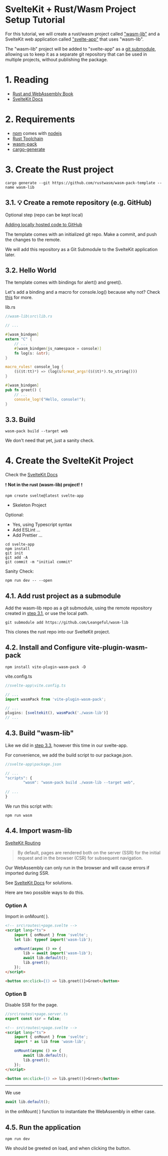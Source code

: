 # SvelteKit + Rust/Wasm Project Setup Tutorial
For this tutorial, we will create a rust/wasm project called ["wasm-lib"](https://github.com/Leangeful/wasm-lib) and a SvelteKit web application called ["svelte-app"](https://github.com/Leangeful/svelte-app) that uses "wasm-lib".

The "wasm-lib" project will be added to "svelte-app" as a [git submodule](https://git-scm.com/book/en/v2/Git-Tools-Submodules), allowing us to keep it as a separate git repository that can be used in multiple projects, without publishing the package.

#  1. Reading
- [Rust and WebAssembly Book](https://rustwasm.github.io/docs/book/)
- [SvelteKit Docs](https://kit.svelte.dev/docs/introduction)

# 2. Requirements
- [npm](https://docs.npmjs.com/getting-started) 
   comes with [nodejs](https://nodejs.org/en)
- [Rust Toolchain](https://www.rust-lang.org/tools/install)
- [wasm-pack](https://rustwasm.github.io/wasm-pack/installer/)
- [cargo-generate](https://github.com/cargo-generate/cargo-generate)

# 3. Create the Rust project

```console
cargo generate --git https://github.com/rustwasm/wasm-pack-template --name wasm-lib
```
## 3.1. 💡  Create a remote repository (e.g. GitHub)
Optional step (repo can be kept local)

[Adding locally hosted code to GitHub](https://docs.github.com/en/migrations/importing-source-code/using-the-command-line-to-import-source-code/adding-locally-hosted-code-to-github)

The template comes with an initialized git repo. Make a commit, and push the changes to the remote.

We will add this repository as a Git Submodule to the SvelteKit application later. 



## 3.2. Hello World

The template comes with bindings for alert() and greet().

Let's add a binding and a macro for console.log() because why not? Check [this](https://rustwasm.github.io/wasm-bindgen/examples/console-log.html) for more.

lib.rs
```rust
//wasm-lib\src\lib.rs

// ...

#[wasm_bindgen]
extern "C" {
    // ...
    #[wasm_bindgen(js_namespace = console)]
    fn log(s: &str);
}

macro_rules! console_log {
    ($($t:tt)*) => (log(&format_args!($($t)*).to_string()))
}

#[wasm_bindgen]
pub fn greet() {
    // ...
    console_log!("Hello, console!");
}
```

## 3.3. Build

```console
wasm-pack build --target web
```
We don't need that yet, just a sanity check.

# 4. Create the SvelteKit Project
Check the [SvelteKit Docs](https://kit.svelte.dev/docs/introduction)

❗️ **Not in the rust (wasm-lib) project!** ❗️

```console
npm create svelte@latest svelte-app
```
- Skeleton Project

Optional:

- Yes, using Typescript syntax 
- Add ESLint ...
- Add Prettier ...
  
```console
cd svelte-app
npm install
git init
git add -A
git commit -m "initial commit"
```

Sanity Check:
```console
npm run dev -- --open
```
 ## 4.1. Add rust project as a submodule

Add the wasm-lib repo as a git submodule, using the remote repository created in [step 3.1](#31-💡-create-a-remote-repository-eg-github), or use the local path.

 ```console
git submodule add https://github.com/Leangeful/wasm-lib
```
This clones the rust repo into our SvelteKit project.

## 4.2. Install and Configure vite-plugin-wasm-pack

```console
npm install vite-plugin-wasm-pack -D
```

vite.config.ts
```typescript
//svelte-app\vite.config.ts

// ...
import wasmPack from 'vite-plugin-wasm-pack';

// ...
plugins: [sveltekit(), wasmPack('./wasm-lib')]
// ...
```

## 4.3. Build "wasm-lib"
Like we did in [step 3.3](#33-build), however this time in our svelte-app.

For convenience, we add the build script to our package.json.
```typescript
//svelte-app\package.json

// ...
"scripts": {
		"wasm": "wasm-pack build ./wasm-lib --target web",
		
// ...
}
```

We run this script with:
```console
npm run wasm
```

## 4.4. Import wasm-lib

[SvelteKit Routing](https://kit.svelte.dev/docs/routing)
>By default, pages are rendered both on the server (SSR) for the initial request and in the browser (CSR) for subsequent navigation.

Our WebAssembly can only run in the browser and will cause errors if imported during SSR.

See [SvelteKit Docs](https://kit.svelte.dev/faq#how-do-i-use-a-client-side-only-library-that-depends-on-document-or-window) for solutions.

Here are two possible ways to do this.
### Option A

Import in onMount( ).

```html
<!-- src\routes\+page.svelte -->
<script lang="ts">
	import { onMount } from 'svelte';
	let lib: typeof import('wasm-lib');

	onMount(async () => {
		lib = await import('wasm-lib');
		await lib.default();
		lib.greet();
	});
</script>

<button on:click={() => lib.greet()}>Greet</button>
```

### Option B

Disable SSR for the page.

```typescript
//src\routes\+page.server.ts
export const ssr = false;
```

```html
<!-- src\routes\+page.svelte -->
<script lang="ts">
	import { onMount } from 'svelte';
	import * as lib from 'wasm-lib';

	onMount(async () => {
		await lib.default();
		lib.greet();
	});
</script>

<button on:click={() => lib.greet()}>Greet</button>
```

---

We use 
```typescript
await lib.default();
```
in the onMount( ) function to instantiate the WebAssembly in either case.

## 4.5. Run the application
```console
npm run dev
```
We should be greeted on load, and when clicking the button. 